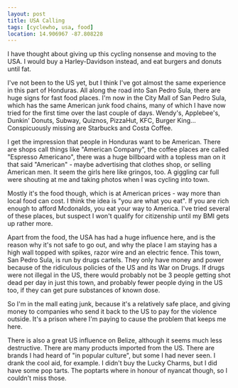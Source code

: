 ```yaml
---
layout: post
title: USA Calling
tags: [cyclewho, usa, food]
location: 14.906967 -87.808228
---
```


I have thought about giving up this cycling nonsense and moving to the USA. I
would buy a Harley-Davidson instead, and eat burgers and donuts until fat.

I've not been to the US yet, but I think I've got almost the same experience in
this part of Honduras. All along the road into San Pedro Sula, there are huge
signs for fast food places. I'm now in the City Mall of San Pedro Sula, which
has the same American junk food chains, many of which I have now tried for the
first time over the last couple of days. Wendy's, Applebee's, Dunkin' Donuts,
Subway, Quiznos, PizzaHut, KFC, Burger King... Conspicuously missing are
Starbucks and Costa Coffee.

I get the impression that people in Honduras want to be American. There are
shops call things like "American Company", the coffee places are called
"Espresso Americano", there was a huge billboard with a topless man on it that
said "American" - maybe advertising that clothes shop, or selling American
men. It seem the girls here like gringos, too. A giggling car full were
shouting at me and taking photos when I was cycling into town.

Mostly it's the food though, which is at American prices - way more than local
food can cost. I think the idea is "you are what you eat". If you are rich
enough to afford Mcdonalds, you eat your way to America. I've tried several of
these places, but suspect I won't qualify for citizenship until my BMI gets up
rather more.

Apart from the food, the USA has had a huge influence here, and is the reason
why it's not safe to go out, and why the place I am staying has a high wall
topped with spikes, razor wire and an electric fence. This town, San Pedro
Sula, is run by drugs cartels. They only have money and power because of the
ridiculous policies of the US and its War on Drugs. If drugs were not illegal
in the US, there would probably not be 3 people getting shot dead per day in
just this town, and probably fewer people dying in the US too, if they can get
pure substances of known dose.

So I'm in the mall eating junk, because it's a relatively safe place, and
giving money to companies who send it back to the US to pay for the violence
outside. It's a prison where I'm paying to cause the problem that keeps me
here.

There is also a great US influence on Belize, although it seems much less
destructive. There are many products imported from the US. There are brands I
had heard of "in popular culture", but some I had never seen. I drank the cool
aid, for example. I didn't buy the Lucky Charms, but I did have some pop
tarts. The poptarts where in honour of nyancat though, so I couldn't miss
those.